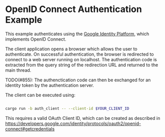 # OpenID Connect Authentication Example

This example authenticates using the
[Google Identity Platform](https://developers.google.com/identity/), which
implements OpenID Connect.

The client application opens a browser which allows the user to authenticate. On
successful authentication, the browser is redirected to connect to a web server
running on localhost. The authentication code is extracted from the query string
of the redirection URL and returned to the main thread.

TODO(#855): The authenctication code can then be exchanged for an identity token
by the authentication server.

The client can be executed using:

```bash

cargo run -b auth_client -- --client-id $YOUR_CLIENT_ID

```

This requires a valid OAuth Client ID, which can be created as described in
https://developers.google.com/identity/protocols/oauth2/openid-connect#getcredentials
